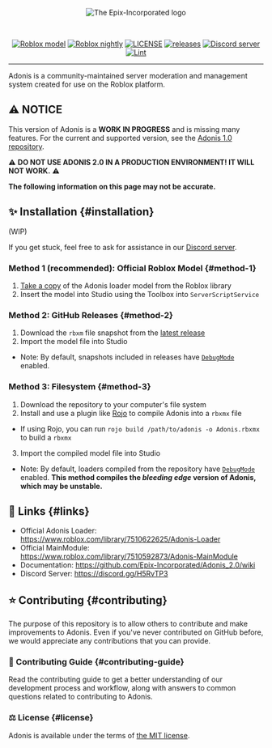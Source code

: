 <div align="center">

![The Epix-Incorporated logo](https://images-ext-2.discordapp.net/external/aIBRjVfZJAGn2awfso3GY3kadhMQlVupqLEwnKGD3OE/https/repository-images.githubusercontent.com/55325103/2bed6800-bfef-11eb-835b-99b981918623?width=300&height=260)

<div>&nbsp;</div>

[![Roblox model](https://img.shields.io/static/v1?label=roblox&message=model&color=blue&logo=roblox&logoColor=white)](https://www.roblox.com/library/7510622625/ "The offical Adonis admin model.")
[![Roblox nightly](https://img.shields.io/badge/roblox-nightly-blueviolet?logo=roblox)](https://www.roblox.com/library/8612978896/ "The beta testing source code modulescript.")
[![LICENSE](https://img.shields.io/github/license/Epix-Incorporated/Adonis_2.0)](https://github.com/Epix-Incorporated/Adonis_2.0/blob/master/LICENSE "The legal LICENSE governing the usage of the admin system.")
[![releases](https://img.shields.io/github/v/release/Epix-Incorporated/Adonis_2.0?label=version)](https://github.com/Epix-Incorporated/Adonis_2.0/releases "Downloadable versions of the admin system.")
[![Discord server](https://img.shields.io/discord/81902207070380032?label=discord&logo=discord&logoColor=white)](https://dvr.cx/discord "A Discord server where people can discuss Adonis related stuff and talk.")
[![Lint](https://github.com/Epix-Incorporated/Adonis_2.0/workflows/lint/badge.svg)](https://github.com/Epix-Incorporated/Adonis_2.0/actions/workflows/lint.yml "Allows to check if the code of the admin system is valid without errors.")

</div>

---

Adonis is a community-maintained server moderation and management system created for use on the Roblox platform.

## ⚠️ NOTICE

This version of Adonis is a **WORK IN PROGRESS** and is missing many features. For the current and supported version, see the [Adonis 1.0 repository](https://github.com/Epix-Incorporated/Adonis).

⚠️ **DO NOT USE ADONIS 2.0 IN A PRODUCTION ENVIRONMENT! IT WILL NOT WORK.** ⚠️

**The following information on this page may not be accurate.**

## ✨ Installation {#installation}

(WIP)

If you get stuck, feel free to ask for assistance in our [Discord server](https://discord.gg/H5RvTP3).

### Method 1 (recommended): Official Roblox Model {#method-1}

1. [Take a copy](https://www.roblox.com/library/7510622625/) of the Adonis loader model from the Roblox library
2. Insert the model into Studio using the Toolbox into `ServerScriptService`

### Method 2: GitHub Releases {#method-2}

1. Download the `rbxm` file snapshot from the [latest release](https://github.com/Epix-Incorporated/Adonis_2.0/releases/latest)
2. Import the model file into Studio
  * Note: By default, snapshots included in releases have [`DebugMode`](#debug-mode) enabled.

### Method 3: Filesystem {#method-3}

1. Download the repository to your computer's file system
2. Install and use a plugin like [Rojo](https://rojo.space/) to compile Adonis into a `rbxmx` file
  * If using Rojo, you can run `rojo build /path/to/adonis -o Adonis.rbxmx` to build a `rbxmx`
3. Import the compiled model file into Studio
  * Note: By default, loaders compiled from the repository have [`DebugMode`](#debug-mode) enabled. **This method compiles the *bleeding edge* version of Adonis, which may be unstable.**

## 🔗 Links {#links}

* Official Adonis Loader: <https://www.roblox.com/library/7510622625/Adonis-Loader>
* Official MainModule: <https://www.roblox.com/library/7510592873/Adonis-MainModule>
* Documentation: <https://github.com/Epix-Incorporated/Adonis_2.0/wiki>
* Discord Server: <https://discord.gg/H5RvTP3>

## ⭐ Contributing {#contributing}

The purpose of this repository is to allow others to contribute and make improvements to Adonis. Even if you've never contributed on GitHub before, we would appreciate any contributions that you can provide.

### 📜 Contributing Guide {#contributing-guide}

Read the contributing guide to get a better understanding of our development process and workflow, along with answers to common questions related to contributing to Adonis.

### ⚖️ License {#license}

Adonis is available under the terms of [the MIT license](https://github.com/Epix-Incorporated/Adonis_2.0/blob/master/LICENSE).
